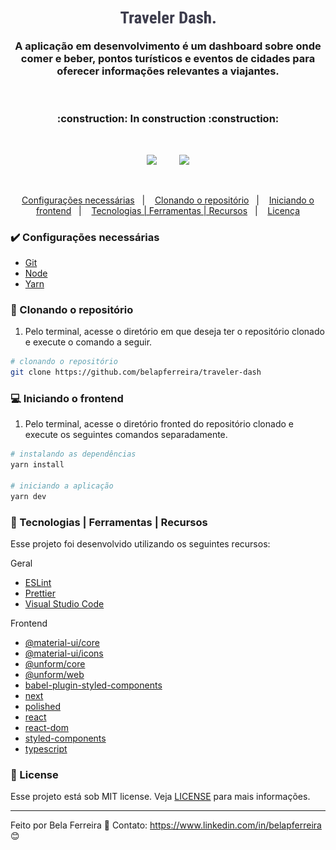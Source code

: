 <p align="center">
  <img src="public/images/traveler-dash-symbol.svg" width="30%" alt="Traveler Dash"/>
</p>


<h3 align="center">
  A aplicação em desenvolvimento é um dashboard sobre onde comer e beber, pontos turísticos e eventos de cidades para oferecer informações relevantes a viajantes.
</h3>

</br>

<h3 align="center">
  :construction: In construction :construction:
</h3>

</br>

<p align="center" display="flex">
  <img src="public/images/traveler-login.png" width="30%" max-width="100%"/>&nbsp;&nbsp;&nbsp;&nbsp;&nbsp;&nbsp;&nbsp;&nbsp;
  <img src="public/images/traveler-main.png" width="30%" max-width="100%" />
</p>

</br>

<p align="center">
  <a href="#heavy_check_mark-configurações-necessárias">Configurações necessárias</a>&nbsp;&nbsp;&nbsp;|&nbsp;&nbsp;&nbsp;
  <a href="#arrow_down_small-clonando-o-repositório">Clonando o repositório</a>&nbsp;&nbsp;&nbsp;|&nbsp;&nbsp;&nbsp;
  <a href="#computer-iniciando-o-frontend">Iniciando o frontend</a>&nbsp;&nbsp;&nbsp;|&nbsp;&nbsp;&nbsp;
  <a href="#wrench-tecnologias--ferramentas--recursos">Tecnologias | Ferramentas | Recursos</a>&nbsp;&nbsp;&nbsp;|&nbsp;&nbsp;&nbsp;
  <a href="#memo-license">Licença</a>
</p>

### :heavy_check_mark: Configurações necessárias

-  [Git](https://git-scm.com)
-  [Node](https://nodejs.org/)
-  [Yarn](https://yarnpkg.com/)

### :arrow_down_small: Clonando o repositório

1. Pelo terminal, acesse o diretório em que deseja ter o repositório clonado e execute o comando a seguir.
```bash
# clonando o repositório
git clone https://github.com/belapferreira/traveler-dash
```

### :computer: Iniciando o frontend

1. Pelo terminal, acesse o diretório fronted do repositório clonado e execute os seguintes comandos separadamente.
```bash
# instalando as dependências
yarn install

# iniciando a aplicação
yarn dev
```

### :wrench: Tecnologias | Ferramentas | Recursos

Esse projeto foi desenvolvido utilizando os seguintes recursos:

Geral

-  [ESLint](https://eslint.org/)
-  [Prettier](https://prettier.io/)
-  [Visual Studio Code](https://code.visualstudio.com/)

Frontend

-  [@material-ui/core](https://www.npmjs.com/package/@material-ui/core)
-  [@material-ui/icons](https://mui.com/pt/components/material-icons/)
-  [@unform/core](https://unform.dev/installation)
-  [@unform/web](https://unform.dev/installation)
-  [babel-plugin-styled-components](https://github.com/styled-components/babel-plugin-styled-components)
-  [next](https://nextjs.org/)
-  [polished](https://polished.js.org/)
-  [react](https://pt-br.reactjs.org/)
-  [react-dom](https://www.npmjs.com/package/react-dom)
-  [styled-components](https://styled-components.com/)
-  [typescript](https://www.typescriptlang.org/)

### :memo: License
Esse projeto está sob MIT license. Veja [LICENSE](https://github.com/belapferreira/traveler-dash/blob/master/LICENSE) para mais informações.

---

Feito por Bela Ferreira :blue_heart: Contato: https://www.linkedin.com/in/belapferreira :blush:
